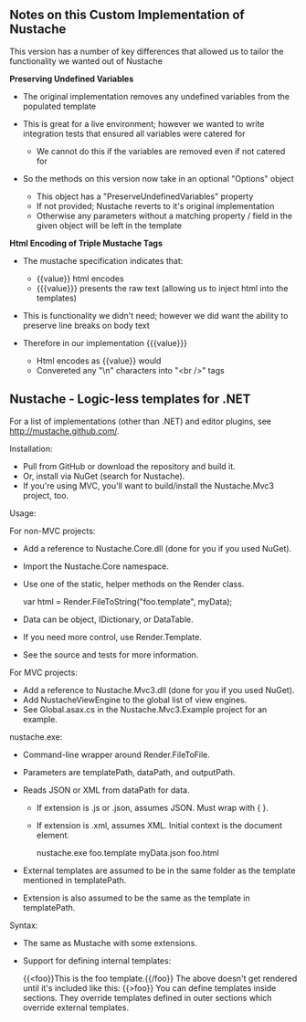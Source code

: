 Notes on this Custom  Implementation of Nustache
------------------------------------------------------------------

This version has a number of key differences that allowed us to tailor the functionality we wanted out of Nustache

__Preserving Undefined Variables__

- The original implementation removes any undefined variables from the populated template

- This is great for a live environment; however we wanted to write integration tests that ensured all variables were catered for
    - We cannot do this if the variables are removed even if not catered for

- So the methods on this version now take in an optional "Options" object
    - This object has a "PreserveUndefinedVariables" property
    - If not provided; Nustache reverts to it's original implementation
    - Otherwise any parameters without a matching property / field in the given object will be left in the template

__Html Encoding of Triple Mustache Tags__

- The mustache specification indicates that:
    - {{value}} html encodes
    - {{{value}}} presents the raw text (allowing us to inject html into the templates)

- This is functionality we didn't need; however we did want the ability to preserve line breaks on body text

- Therefore in our implementation {{{value}}} 
    - Html encodes as {{value}} would
    - Convereted any "\n" characters into "&lt;br /&gt;" tags

Nustache - Logic-less templates for .NET
-----------------------------------------------------

For a list of implementations (other than .NET) and editor plugins, see
http://mustache.github.com/.

Installation:

- Pull from GitHub or download the repository and build it.
- Or, install via NuGet (search for Nustache).
- If you're using MVC, you'll want to build/install the Nustache.Mvc3 project,
  too.

Usage:

For non-MVC projects:

- Add a reference to Nustache.Core.dll (done for you if you used NuGet).
- Import the Nustache.Core namespace.
- Use one of the static, helper methods on the Render class.

    var html = Render.FileToString("foo.template", myData);

- Data can be object, IDictionary, or DataTable.
- If you need more control, use Render.Template.
- See the source and tests for more information.

For MVC projects:

- Add a reference to Nustache.Mvc3.dll (done for you if you used NuGet).
- Add NustacheViewEngine to the global list of view engines.
- See Global.asax.cs in the Nustache.Mvc3.Example project for an example.

nustache.exe:

- Command-line wrapper around Render.FileToFile.
- Parameters are templatePath, dataPath, and outputPath.
- Reads JSON or XML from dataPath for data.
  - If extension is .js or .json, assumes JSON. Must wrap with { }.
  - If extension is .xml, assumes XML. Initial context is the document element.

    nustache.exe foo.template myData.json foo.html

- External templates are assumed to be in the same folder as the template
  mentioned in templatePath.
- Extension is also assumed to be the same as the template in templatePath.

Syntax:

- The same as Mustache with some extensions.
- Support for defining internal templates:

    {{<foo}}This is the foo template.{{/foo}}
    The above doesn't get rendered until it's included
    like this:
    {{>foo}}
    You can define templates inside sections. They override
    templates defined in outer sections which override
    external templates.
